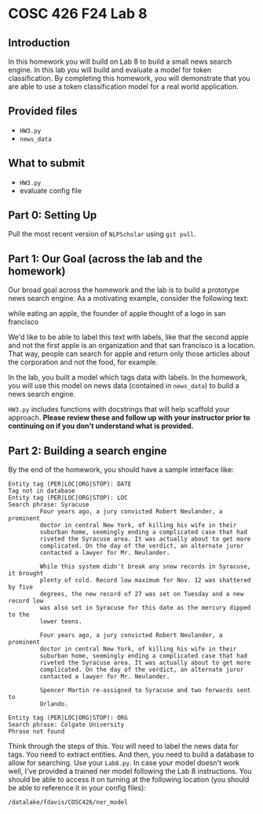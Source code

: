 # COSC 426 F24 Lab 8

## Introduction

In this homework you will build on Lab 8 to build a small news search engine.
In this lab you will build and evaluate a model for token classification.  By
completing this homework, you will demonstrate that you are able to use a token
classification model for a real world application. 

## Provided files

- `HW3.py`
- `news_data`

## What to submit

- `HW3.py` 
- evaluate config file

## Part 0: Setting Up

Pull the most recent version of `NLPScholar` using `git pull`. 

## Part 1: Our Goal (across the lab and the homework)

Our broad goal across the homework and the lab is to build a prototype news
search engine. As a motivating example, consider the following text: 

while eating an apple, the founder of apple thought of a logo in san francisco

We'd like to be able to label this text with labels, like that the second apple
and not the first apple is an organization and that san francisco is a location.
That way, people can search for apple and return only those articles about the
corporation and not the food, for example. 

In the lab, you built a model which tags data with labels. In the homework, you
will use this model on news data (contained in `news_data`) to build a news
search engine. 

`HW3.py` includes functions with docstrings that will help scaffold your
approach. **Please review these and follow up with your instructor prior to
continuing on if you don't understand what is provided.**

## Part 2: Building a search engine 

By the end of the homework, you should have a sample interface like: 


```
Entity tag (PER|LOC|ORG|STOP): DATE
Tag not in database
Entity tag (PER|LOC|ORG|STOP): LOC
Search phrase: Syracuse
         Four years ago, a jury convicted Robert Neulander, a prominent
         doctor in central New York, of killing his wife in their
         suburban home, seemingly ending a complicated case that had
         riveted the Syracuse area. It was actually about to get more
         complicated. On the day of the verdict, an alternate juror
         contacted a lawyer for Mr. Neulander.

         While this system didn't break any snow records in Syracuse, it brought
         plenty of cold. Record low maximum for Nov. 12 was shattered by five
         degrees, the new record of 27 was set on Tuesday and a new record low
         was also set in Syracuse for this date as the mercury dipped to the
         lower teens.

         Four years ago, a jury convicted Robert Neulander, a prominent
         doctor in central New York, of killing his wife in their
         suburban home, seemingly ending a complicated case that had
         riveted the Syracuse area. It was actually about to get more
         complicated. On the day of the verdict, an alternate juror
         contacted a lawyer for Mr. Neulander.

         Spencer Martin re-assigned to Syracuse and two forwards sent to
         Orlando.

Entity tag (PER|LOC|ORG|STOP): ORG
Search phrase: Colgate University
Phrase not found
```

Think through the steps of this. You will need to label the news data for tags.
You need to extract entities. And then, you need to build a database to allow
for searching. Use your `Lab8.py`. In case your model doesn't work well, I've
provided a trained ner model following the Lab 8 instructions. You should be
able to access it on turning at the following location (you should be able to
reference it in your config files): 

```
/datalake/fdavis/COSC426/ner_model
```

